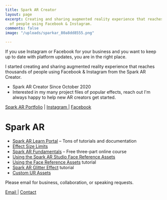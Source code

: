 ```yaml
---
title: Spark AR Creator
layout: page
excerpt: Creating and sharing augmented reality experience that reaches the thousands
  of people using Facebook & Instagram.
comments: false
image: "/uploads/sparkar_80a8dd8555.png"

---
```

If you use Instagram or Facebook for your business and you want to keep up to date with platform updates, you are in the right place.

I started creating and sharing augmented reality experience that reaches thousands of people using Facebook & Instagram from the Spark AR Creator.

* Spark AR Creator Since October 2020
* Interested in my many project files of popular effects, reach out I'm always happy to help new AR creators get started.

[Spark AR Portfolio](https://www.facebook.com/sparkarhub/portfolios/446398036518642/ "Spark AR Portfolio") | [Instagram ](https://www.instagram.com/realbakari?fbclid=IwAR25C-0pu0udQgZ990dFllHlSMvwm-ywhZVj47RQYqRfNF93Qbpo3LcZe2g "Instagram")| [Facebook](https://www.fb.com/484171672065516)

# Spark AR

* [Spark AR Learn Portal](https://sparkar.facebook.com/ar-studio/learn/) – Tons of tutorials and documentation
* [Effect Size Limits](https://sparkar.facebook.com/ar-studio/learn/articles/fundamentals/effect-size-limits#effect-size-limits)
* [Spark AR Fundamentals](https://sparkar.facebookblueprint.com/student/collection/238879) – Free three-part online course
* [Using the Spark AR Studio Face Reference Assets](https://sparkar.facebook.com/ar-studio/learn/articles/people-tracking/face-reference-assets)
* [Using the Face Reference Assets](https://www.youtube.com/watch?v=Ccp0qdTP5Hc&ab_channel=Catalyst) tutorial
* [Spark AR Glitter Effect](https://www.youtube.com/watch?v=ylM8OOwl0E0&ab_channel=QKnowDesign) tutorial
* [Custom UR Assets](https://www.youtube.com/watch?v=Ccp0qdTP5Hc&ab_channel=Catalyst)

Please email for business, collaboration, or speaking requests.

[Email ](mailto:contact@bakarimustafa.com "Email Address")| [Contact](https://bakarimustafa.com/contact/ "Contact")